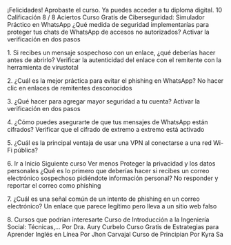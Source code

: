 ¡Felicidades!
Aprobaste el curso. Ya puedes acceder a tu diploma digital.
10
Calificación
8 / 8
Aciertos
Curso Gratis de Ciberseguridad: Simulador Práctico en WhatsApp
¿Qué medida de seguridad implementarías para proteger tus chats de WhatsApp de accesos
no autorizados?
Activar la verificación en dos pasos

1\.
Si recibes un mensaje sospechoso con un enlace, ¿qué deberías hacer antes de abrirlo?
Verificar la autenticidad del enlace con el remitente con la herramienta de
virustotal

2\.
¿Cuál es la mejor práctica para evitar el phishing en WhatsApp?
No hacer clic en enlaces de remitentes desconocidos

3\.
¿Qué hacer para agregar mayor seguridad a tu cuenta?
Activar la verificación en dos pasos

4\.
¿Cómo puedes asegurarte de que tus mensajes de WhatsApp están cifrados?
Verificar que el cifrado de extremo a extremo está activado

5\.
¿Cuál es la principal ventaja de usar una VPN al conectarse a una red Wi\-Fi pública?

6\.
Ir a Inicio
Siguiente curso
Ver menos
Proteger la privacidad y los datos personales
¿Qué es lo primero que deberías hacer si recibes un correo electrónico sospechoso pidiéndote
información personal?
No responder y reportar el correo como phishing

7\.
¿Cuál es una señal común de un intento de phishing en un correo electrónico?
Un enlace que parece legítimo pero lleva a un sitio web falso

8\.
Cursos que podrían interesarte
Curso de Introducción a la
Ingeniería Social: Técnicas,…
Por Dra. Aury Curbelo
Curso Gratis de Estrategias para
Aprender Inglés en Línea
Por Jhon Carvajal
Curso de 
Principian
Por Kyra Sa
